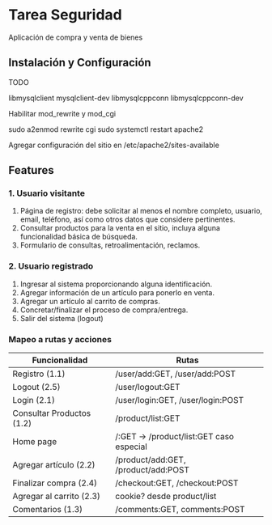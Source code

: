 # Tarea Seguridad

Aplicación de compra y venta de bienes

## Instalación y Configuración 

TODO

libmysqlclient mysqlclient-dev
libmysqlcppconn libmysqlcppconn-dev

Habilitar mod_rewrite y mod_cgi

sudo a2enmod rewrite cgi
sudo systemctl restart apache2 

Agregar configuración del sitio en /etc/apache2/sites-available

## Features

### 1. Usuario visitante

1. Página de registro: debe solicitar al menos el nombre completo, usuario, email, teléfono, así
  como otros datos que considere pertinentes.
2. Consultar productos para la venta en el sitio, incluya alguna funcionalidad básica de búsqueda.
3. Formulario de consultas, retroalimentación, reclamos.

### 2. Usuario registrado

1. Ingresar al sistema proporcionando alguna identificación.
2. Agregar información de un artículo para ponerlo en venta.
3. Agregar un artículo al carrito de compras.
4. Concretar/finalizar el proceso de compra/entrega.
5. Salir del sistema (logout)

### Mapeo a rutas y acciones

Funcionalidad             | Rutas
--------------------------|---------------------------
Registro (1.1)            | /user/add:GET, /user/add:POST
Logout (2.5)              | /user/logout:GET
Login (2.1)               | /user/login:GET, /user/login:POST
Consultar Productos (1.2) | /product/list:GET
Home page                 | /:GET -> /product/list:GET caso especial
Agregar artículo (2.2)    | /product/add:GET, /product/add:POST
Finalizar compra (2.4)    | /checkout:GET, /checkout:POST
Agregar al carrito (2.3)  | cookie? desde product/list
Comentarios (1.3)         | /comments:GET, comments:POST

